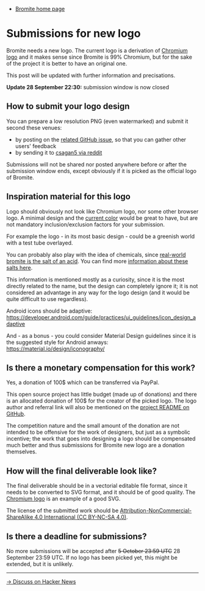 * [Bromite home page](/)

# Submissions for new logo

Bromite needs a new logo. The current logo is a derivation of [Chromium logo](https://commons.wikimedia.org/wiki/File:Chromium_11_Logo.svg) and it makes sense since Bromite is 99% Chromium, but for the sake of the project it is better to have an original one.

This post will be updated with further information and precisations.

**Update 28 September 22:30:** submission window is now closed

## How to submit your logo design

You can prepare a low resolution PNG (even watermarked) and submit it second these venues:
* by posting on the [related GitHub issue](https://github.com/bromite/bromite/issues/120), so that you can gather other users' feedback
* by sending it to [csagan5 via reddit](https://www.reddit.com/user/csagan5)

Submissions will not be shared nor posted anywhere before or after the submission window ends, except obviously if it is picked as the official logo of Bromite.

## Inspiration material for this logo

Logo should obviously not look like Chromium logo, nor some other browser logo. A minimal design and the [current color](https://www.bromite.org/android-icon-192x192.png) would be great to have, but are not mandatory inclusion/exclusion factors for your submission.

For example the logo - in its most basic design - could be a greenish world with a test tube overlayed.

You can probably also play with the idea of chemicals, since [real-world bromite is the salt of an acid](https://en.wikipedia.org/wiki/Bromous_acid). You can find more [information about these salts here](https://books.google.com/books?id=yZ786vEild0C&lpg=PA91&dq=bromite&pg=PA91#v=onepage&q=bromite&f=false).

This information is mentioned mostly as a curiosity, since it is the most directly related to the name, but the design can completely ignore it; it is not considered an advantage in any way for the logo design (and it would be quite difficult to use regardless).

Android icons should be adaptive: https://developer.android.com/guide/practices/ui_guidelines/icon_design_adaptive

And - as a bonus - you could consider Material Design guidelines since it is the suggested style for Android anways: https://material.io/design/iconography/

## Is there a monetary compensation for this work?

Yes, a donation of 100$ which can be transferred via PayPal.

This open source project has little budget (made up of donations) and there is an allocated donation of 100$ for the creator of the picked logo.
The logo author and referral link will also be mentioned on the [project README on GitHub](https://github.com/bromite/bromite/blob/master/README.md).

The competition nature and the small amount of the donation are not intended to be offensive for the work of designers, but just as a symbolic incentive; the work that goes into designing a logo should be compensated much better and thus submissions for Bromite new logo are a donation themselves.

## How will the final deliverable look like?

The final deliverable should be in a vectorial editable file format, since it needs to be converted to SVG format, and it should be of good quality. The [Chromium logo](https://commons.wikimedia.org/wiki/File:Chromium_11_Logo.svg) is an example of a good SVG.

The license of the submitted work should be [Attribution-NonCommercial-ShareAlike 4.0 International (CC BY-NC-SA 4.0)](https://creativecommons.org/licenses/by-nc-sa/4.0/).

## Is there a deadline for submissions?

No more submissions will be accepted after ~~5 October 23:59 UTC~~ 28 September 23:59 UTC. If no logo has been picked yet, this might be extended, but it is unlikely.

---
[&rarr; Discuss on Hacker News](https://news.ycombinator.com/item?id=17920365)
